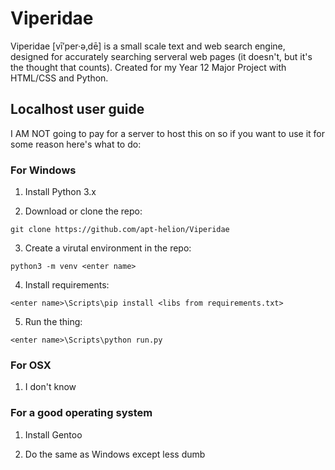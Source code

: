 # Viperidae

Viperidae [vī′per·ə‚dē] is a small scale text and web search engine, designed for accurately searching serveral
web pages (it doesn't, but it's the thought that counts). Created for my Year 12 Major Project with HTML/CSS and Python.

## Localhost user guide

I AM NOT going to pay for a server to host this on so if you want to use it for some reason here's what to do:

### For Windows

1. Install Python 3.x

2. Download or clone the repo:

`git clone https://github.com/apt-helion/Viperidae`

3. Create a virutal environment in the repo:

`python3 -m venv <enter name>`

4. Install requirements:

`<enter name>\Scripts\pip install <libs from requirements.txt>`

5. Run the thing:

`<enter name>\Scripts\python run.py`

### For OSX

1. I don't know

### For a good operating system

1. Install Gentoo

2. Do the same as Windows except less dumb
